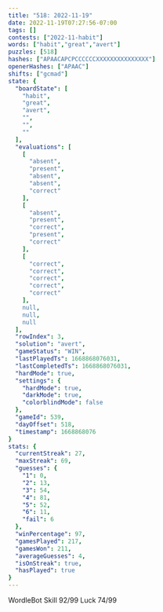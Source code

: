 ```yaml
---
title: "518: 2022-11-19"
date: 2022-11-19T07:27:56-07:00
tags: []
contests: ["2022-11-habit"]
words: ["habit","great","avert"]
puzzles: [518]
hashes: ["APAACAPCPCCCCCCXXXXXXXXXXXXXXX"]
openerHashes: ["APAAC"]
shifts: ["gcmad"]
state: {
  "boardState": [
    "habit",
    "great",
    "avert",
    "",
    "",
    ""
  ],
  "evaluations": [
    [
      "absent",
      "present",
      "absent",
      "absent",
      "correct"
    ],
    [
      "absent",
      "present",
      "correct",
      "present",
      "correct"
    ],
    [
      "correct",
      "correct",
      "correct",
      "correct",
      "correct"
    ],
    null,
    null,
    null
  ],
  "rowIndex": 3,
  "solution": "avert",
  "gameStatus": "WIN",
  "lastPlayedTs": 1668868076031,
  "lastCompletedTs": 1668868076031,
  "hardMode": true,
  "settings": {
    "hardMode": true,
    "darkMode": true,
    "colorblindMode": false
  },
  "gameId": 539,
  "dayOffset": 518,
  "timestamp": 1668868076
}
stats: {
  "currentStreak": 27,
  "maxStreak": 69,
  "guesses": {
    "1": 0,
    "2": 13,
    "3": 54,
    "4": 81,
    "5": 52,
    "6": 11,
    "fail": 6
  },
  "winPercentage": 97,
  "gamesPlayed": 217,
  "gamesWon": 211,
  "averageGuesses": 4,
  "isOnStreak": true,
  "hasPlayed": true
}
---
```

<!-- more -->
WordleBot
Skill 92/99
Luck 74/99
